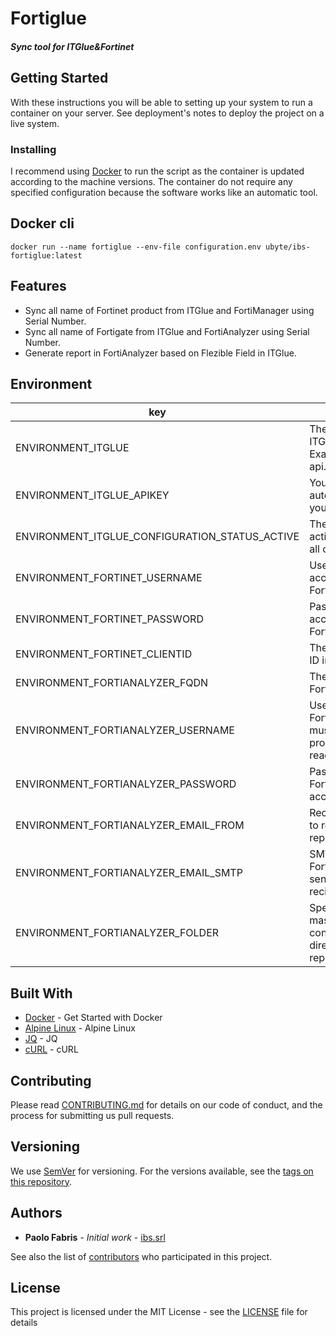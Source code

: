 # Fortiglue
#### _Sync tool for ITGlue&Fortinet_

## Getting Started

With these instructions you will be able to setting up your system to run a container on your server. See deployment's notes to deploy the project on a live system.

### Installing

I recommend using [Docker](https://www.docker.com/) to run the script as the container is updated according to the machine versions.
The container do not require any specified configuration because the software works like an automatic tool.

## Docker cli

```
docker run --name fortiglue --env-file configuration.env ubyte/ibs-fortiglue:latest
```

## Features

- Sync all name of Fortinet product from ITGlue and FortiManager using Serial Number.
- Sync all name of Fortigate from ITGlue and FortiAnalyzer using Serial Number.
- Generate report in FortiAnalyzer based on Flezible Field in ITGlue.

## Environment

| key | value |
| ------ | ------ |
| ENVIRONMENT_ITGLUE | The FQDN of ITGlue API. Example: api.eu.itglue.com |
| ENVIRONMENT_ITGLUE_APIKEY | Your APIKEY to autenticate in your tenant |
| ENVIRONMENT_ITGLUE_CONFIGURATION_STATUS_ACTIVE | The ID of status active menù in all configuration |
| ENVIRONMENT_FORTINET_USERNAME | Username of API account in FortiManager |
| ENVIRONMENT_FORTINET_PASSWORD | Password of API account in FortiManager |
| ENVIRONMENT_FORTINET_CLIENTID | The Client string ID information |
| ENVIRONMENT_FORTIANALYZER_FQDN | The FQDN of FortiAnalyzer |
| ENVIRONMENT_FORTIANALYZER_USERNAME | Username of FortiAnalyzer must have the property read/write in API |
| ENVIRONMENT_FORTIANALYZER_PASSWORD | Password of FortiAnalyzer account |
| ENVIRONMENT_FORTIANALYZER_EMAIL_FROM | Recipient e-mail to recive the report in PDF |
| ENVIRONMENT_FORTIANALYZER_EMAIL_SMTP | SMTP used of FortiAnalyzer to send report to recipient e-mail |
| ENVIRONMENT_FORTIANALYZER_FOLDER | Specify the master forlder to contain the sub-directory of report |


## Built With

* [Docker](https://www.docker.com/) - Get Started with Docker
* [Alpine Linux](https://alpinelinux.org/) - Alpine Linux
* [JQ](https://stedolan.github.io/jq/) - JQ
* [cURL](https://curl.se/) - cURL

## Contributing

Please read [CONTRIBUTING.md](https://github.com/ubyte-source/ibs-fortiglue/blob/main/CONTRIBUTING.md) for details on our code of conduct, and the process for submitting us pull requests.

## Versioning

We use [SemVer](https://semver.org/) for versioning. For the versions available, see the [tags on this repository](https://github.com/ubyte-source/ibs-fortiglue/tags). 

## Authors

* **Paolo Fabris** - *Initial work* - [ibs.srl](https://ibs.srl/)

See also the list of [contributors](https://github.com/ubyte-source/ibs-fortiglue/blob/main/CONTRIBUTORS.md) who participated in this project.

## License

This project is licensed under the MIT License - see the [LICENSE](LICENSE) file for details

